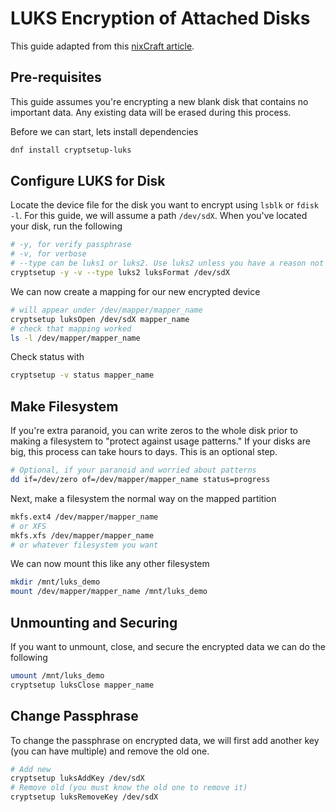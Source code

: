 # LUKS Encryption of Attached Disks

This guide adapted from this [nixCraft article](https://www.cyberciti.biz/security/howto-linux-hard-disk-encryption-with-luks-cryptsetup-command/).

## Pre-requisites

This guide assumes you're encrypting a new blank disk that contains no important data. Any existing data will be erased during this process.

Before we can start, lets install dependencies

```bash
dnf install cryptsetup-luks
```

## Configure LUKS for Disk

Locate the device file for the disk you want to encrypt using `lsblk` or `fdisk -l`. For this guide, we will assume a path `/dev/sdX`. When you've located your disk, run the following

```bash
# -y, for verify passphrase
# -v, for verbose
# --type can be luks1 or luks2. Use luks2 unless you have a reason not to
cryptsetup -y -v --type luks2 luksFormat /dev/sdX
```

We can now create a mapping for our new encrypted device

```bash
# will appear under /dev/mapper/mapper_name
cryptsetup luksOpen /dev/sdX mapper_name
# check that mapping worked 
ls -l /dev/mapper/mapper_name
```

Check status with

```bash
cryptsetup -v status mapper_name
```

## Make Filesystem

If you're extra paranoid, you can write zeros to the whole disk prior to making a filesystem to "protect against usage patterns." If your disks are big, this process can take hours to days. This is an optional step.

```bash
# Optional, if your paranoid and worried about patterns
dd if=/dev/zero of=/dev/mapper/mapper_name status=progress
```

Next, make a filesystem the normal way on the mapped partition

```bash
mkfs.ext4 /dev/mapper/mapper_name
# or XFS
mkfs.xfs /dev/mapper/mapper_name
# or whatever filesystem you want
```

We can now mount this like any other filesystem

```bash
mkdir /mnt/luks_demo
mount /dev/mapper/mapper_name /mnt/luks_demo
```

## Unmounting and Securing

If you want to unmount, close, and secure the encrypted data we can do the following

```bash
umount /mnt/luks_demo
cryptsetup luksClose mapper_name
```

## Change Passphrase

To change the passphrase on encrypted data, we will first add another key (you can have multiple) and remove the old one.

```bash
# Add new
cryptsetup luksAddKey /dev/sdX
# Remove old (you must know the old one to remove it)
cryptsetup luksRemoveKey /dev/sdX
```
